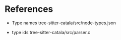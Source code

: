 
# References
- Type names
tree-sitter-catala/src/node-types.json

- type ids
tree-sitter-catala/src/parser.c

